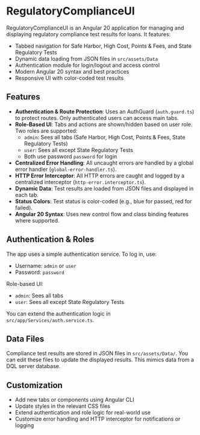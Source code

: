 
# RegulatoryComplianceUI

RegulatoryComplianceUI is an Angular 20 application for managing and displaying regulatory compliance test results for loans. It features:

- Tabbed navigation for Safe Harbor, High Cost, Points & Fees, and State Regulatory Tests
- Dynamic data loading from JSON files in `src/assets/Data`
- Authentication module for login/logout and access control
- Modern Angular 20 syntax and best practices
- Responsive UI with color-coded test results

## Features

- **Authentication & Route Protection**: Uses an AuthGuard (`auth.guard.ts`) to protect routes. Only authenticated users can access main tabs.
- **Role-Based UI**: Tabs and actions are shown/hidden based on user role. Two roles are supported:
	- `admin`: Sees all tabs (Safe Harbor, High Cost, Points & Fees, State Regulatory Tests)
	- `user`: Sees all except State Regulatory Tests
	- Both use password `password` for login
- **Centralized Error Handling**: All uncaught errors are handled by a global error handler (`global-error-handler.ts`).
- **HTTP Error Interceptor**: All HTTP errors are caught and logged by a centralized interceptor (`http-error.interceptor.ts`).
- **Dynamic Data**: Test results are loaded from JSON files and displayed in each tab.
- **Status Colors**: Test status is color-coded (e.g., blue for passed, red for failed).
- **Angular 20 Syntax**: Uses new control flow and class binding features where supported.

## Authentication & Roles

The app uses a simple authentication service. To log in, use:

- Username: `admin` or `user`
- Password: `password`

Role-based UI:
- `admin`: Sees all tabs
- `user`: Sees all except State Regulatory Tests

You can extend the authentication logic in `src/app/Services/auth.service.ts`.

## Data Files

Compliance test results are stored in JSON files in `src/assets/Data/`. You can edit these files to update the displayed results. This mimics data from a DQL server database.

## Customization

- Add new tabs or components using Angular CLI
- Update styles in the relevant CSS files
- Extend authentication and role logic for real-world use
- Customize error handling and HTTP interceptor for notifications or logging

